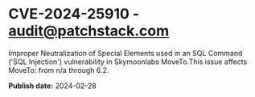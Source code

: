 # CVE-2024-25910 - audit@patchstack.com

Improper Neutralization of Special Elements used in an SQL Command ('SQL Injection') vulnerability in Skymoonlabs MoveTo.This issue affects MoveTo: from n/a through 6.2.



**Publish date:** 2024-02-28
